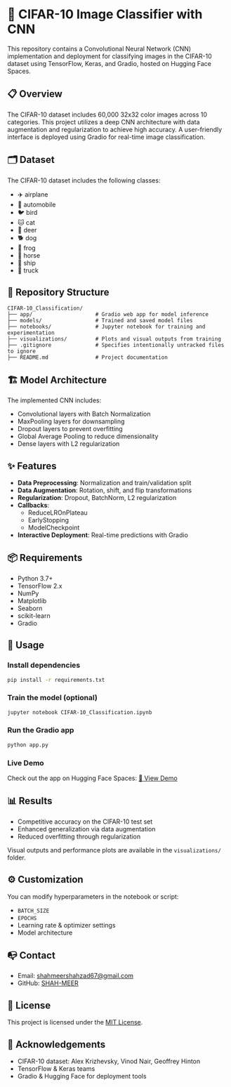 # 🧠 CIFAR-10 Image Classifier with CNN

This repository contains a Convolutional Neural Network (CNN) implementation and deployment for classifying images in the CIFAR-10 dataset using TensorFlow, Keras, and Gradio, hosted on Hugging Face Spaces.

## 📋 Overview

The CIFAR-10 dataset includes 60,000 32x32 color images across 10 categories. This project utilizes a deep CNN architecture with data augmentation and regularization to achieve high accuracy. A user-friendly interface is deployed using Gradio for real-time image classification.

## 🗂️ Dataset

The CIFAR-10 dataset includes the following classes:

- ✈️ airplane
- 🚗 automobile
- 🐦 bird
- 🐱 cat
- 🦌 deer
- 🐕 dog
- 🐸 frog
- 🐎 horse
- 🚢 ship
- 🚚 truck

## 📁 Repository Structure
```
CIFAR-10_Classification/
├── app/                    # Gradio web app for model inference
├── models/                 # Trained and saved model files
├── notebooks/              # Jupyter notebook for training and experimentation
├── visualizations/         # Plots and visual outputs from training
├── .gitignore              # Specifies intentionally untracked files to ignore
├── README.md               # Project documentation
```

## 🏗️ Model Architecture

The implemented CNN includes:

- Convolutional layers with Batch Normalization
- MaxPooling layers for downsampling
- Dropout layers to prevent overfitting
- Global Average Pooling to reduce dimensionality
- Dense layers with L2 regularization

## ✨ Features

- **Data Preprocessing**: Normalization and train/validation split
- **Data Augmentation**: Rotation, shift, and flip transformations
- **Regularization**: Dropout, BatchNorm, L2 regularization
- **Callbacks**:
  - ReduceLROnPlateau
  - EarlyStopping
  - ModelCheckpoint
- **Interactive Deployment**: Real-time predictions with Gradio

## 📦 Requirements

- Python 3.7+
- TensorFlow 2.x
- NumPy
- Matplotlib
- Seaborn
- scikit-learn
- Gradio

## 🚀 Usage

### Install dependencies

```bash
pip install -r requirements.txt
```

### Train the model (optional)

```bash
jupyter notebook CIFAR-10_Classification.ipynb
```

### Run the Gradio app

```bash
python app.py
```

### Live Demo

Check out the app on Hugging Face Spaces: [🔗 View Demo](https://huggingface.co/spaces/your-space-url)

## 📊 Results

- Competitive accuracy on the CIFAR-10 test set
- Enhanced generalization via data augmentation
- Reduced overfitting through regularization

Visual outputs and performance plots are available in the `visualizations/` folder.

## ⚙️ Customization

You can modify hyperparameters in the notebook or script:

- `BATCH_SIZE`
- `EPOCHS`
- Learning rate & optimizer settings
- Model architecture

## 📭 Contact

- Email: [shahmeershahzad67@gmail.com](mailto\:shahmeershahzad67@gmail.com)
- GitHub: [SHAH-MEER](https://github.com/SHAH-MEER)

## 📜 License

This project is licensed under the [MIT License](LICENSE).

## 🙏 Acknowledgements

- CIFAR-10 dataset: Alex Krizhevsky, Vinod Nair, Geoffrey Hinton
- TensorFlow & Keras teams
- Gradio & Hugging Face for deployment tools


